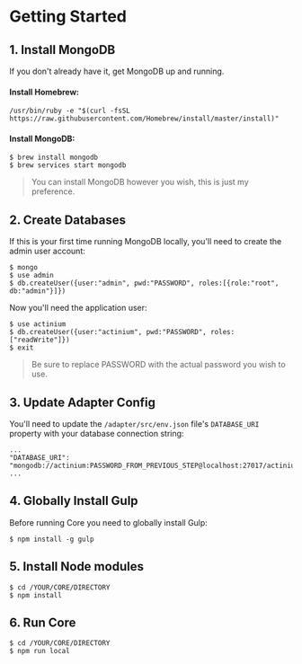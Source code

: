 # Getting Started

## 1. Install MongoDB

If you don't already have it, get MongoDB up and running.

#### Install Homebrew:

```
/usr/bin/ruby -e "$(curl -fsSL https://raw.githubusercontent.com/Homebrew/install/master/install)"
```

#### Install MongoDB:

```
$ brew install mongodb
$ brew services start mongodb
```

> You can install MongoDB however you wish, this is just my preference.

## 2. Create Databases

If this is your first time running MongoDB locally, you'll need to create the admin user account:

```
$ mongo
$ use admin
$ db.createUser({user:"admin", pwd:"PASSWORD", roles:[{role:"root", db:"admin"}]})
```

Now you'll need the application user:

```
$ use actinium
$ db.createUser({user:"actinium", pwd:"PASSWORD", roles:["readWrite"]})
$ exit
```

> Be sure to replace PASSWORD with the actual password you wish to use.

## 3. Update Adapter Config

You'll need to update the `/adapter/src/env.json` file's `DATABASE_URI` property with your database connection string:

```
...
"DATABASE_URI": "mongodb://actinium:PASSWORD_FROM_PREVIOUS_STEP@localhost:27017/actinium",
...
```

## 4. Globally Install Gulp

Before running Core you need to globally install Gulp:

```
$ npm install -g gulp
```

## 5. Install Node modules

```
$ cd /YOUR/CORE/DIRECTORY
$ npm install
```

## 6. Run Core

```
$ cd /YOUR/CORE/DIRECTORY
$ npm run local
```

